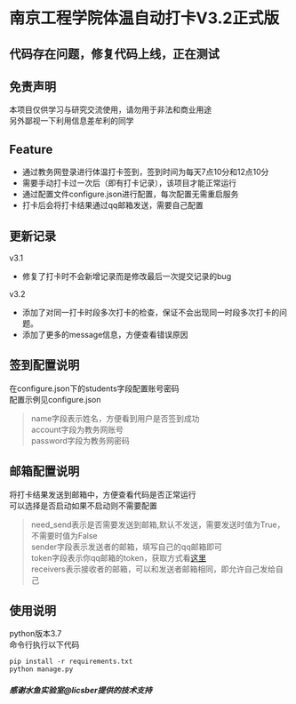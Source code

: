 # 南京工程学院体温自动打卡V3.2正式版

## 代码存在问题，修复代码上线，正在测试

## 免责声明
本项目仅供学习与研究交流使用，请勿用于非法和商业用途  
另外鄙视一下利用信息差牟利的同学  

## Feature
- 通过教务网登录进行体温打卡签到，签到时间为每天7点10分和12点10分
- 需要手动打卡过一次后（即有打卡记录），该项目才能正常运行
- 通过配置文件configure.json进行配置，每次配置无需重启服务
- 打卡后会将打卡结果通过qq邮箱发送，需要自己配置

## 更新记录
v3.1 
- 修复了打卡时不会新增记录而是修改最后一次提交记录的bug   

v3.2 
- 添加了对同一打卡时段多次打卡的检查，保证不会出现同一时段多次打卡的问题。
- 添加了更多的message信息，方便查看错误原因

## 签到配置说明
在configure.json下的students字段配置账号密码  
配置示例见configure.json  
> name字段表示姓名，方便看到用户是否签到成功  
> account字段为教务网账号  
> password字段为教务网密码  

## 邮箱配置说明
将打卡结果发送到邮箱中，方便查看代码是否正常运行  
可以选择是否启动如果不启动则不需要配置  
> need_send表示是否需要发送到邮箱,默认不发送，需要发送时值为True，不需要时值为False  
> sender字段表示发送者的邮箱，填写自己的qq邮箱即可   
> token字段表示你qq邮箱的token，获取方式看[这里](https://www.cnblogs.com/Alear/p/11594932.html)  
> receivers表示接收者的邮箱，可以和发送者邮箱相同，即允许自己发给自己

## 使用说明
python版本3.7  
命令行执行以下代码
```shell
pip install -r requirements.txt    
python manage.py  
```

##### 感谢水鱼实验室@licsber提供的技术支持
